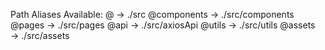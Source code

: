 Path Aliases Available:
@ → ./src
@components → ./src/components
@pages → ./src/pages
@api → ./src/axiosApi
@utils → ./src/utils
@assets → ./src/assets
